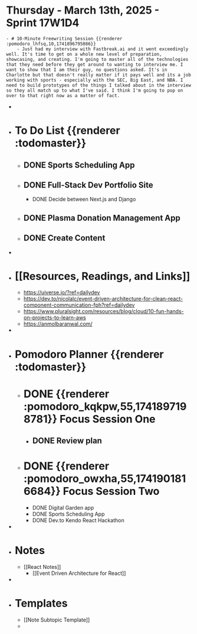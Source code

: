 # Thursday - March 13th, 2025 - Sprint 17W1D4
	- # 10-Minute Freewriting Session {{renderer :pomodoro_lhfsq,10,1741896795086}}
		- Just had my interview with Fastbreak.ai and it went exceedingly well. It's time to get on a whole new level of preparation, showcasing, and creating. I'm going to master all of the technologies that they need before they get around to wanting to interview me. I want to show that I am their guy, no questions asked. It's in Charlotte but that doesn't really matter if it pays well and its a job working with sports - especially with the SEC, Big East, and NBA. I need to build prototypes of the things I talked about in the interview so they all match up to what I've said. I think I'm going to pop on over to that right now as a matter of fact.
-
- # To Do List {{renderer :todomaster}}
	- ## DONE Sports Scheduling App
	- ## DONE Full-Stack Dev Portfolio Site
		- DONE Decide between Next.js and Django
	- ## DONE Plasma Donation Management App
	- ## DONE Create Content
-
- # [[Resources, Readings, and Links]]
	- https://uiverse.io/?ref=dailydev
	- https://dev.to/nicolalc/event-driven-architecture-for-clean-react-component-communication-fph?ref=dailydev
	- https://www.pluralsight.com/resources/blog/cloud/10-fun-hands-on-projects-to-learn-aws
	- https://anmolbaranwal.com/
-
- # Pomodoro Planner {{renderer :todomaster}}
	- # DONE {{renderer :pomodoro_kqkpw,55,1741897198781}} Focus Session One
		- ## DONE Review plan
	- # DONE {{renderer :pomodoro_owxha,55,1741901816684}} Focus Session Two
		- DONE Digital Garden app
		- DONE Sports Scheduling App
		- DONE Dev.to Kendo React Hackathon
-
- # Notes
	- [[React Notes]]
		- [[Event Driven Architecture for React]]
-
- # Templates
	- [[Note Subtopic Template]]
	-